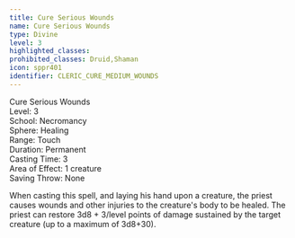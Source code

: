 ```yaml
---
title: Cure Serious Wounds
name: Cure Serious Wounds
type: Divine
level: 3
highlighted_classes: 
prohibited_classes: Druid,Shaman
icon: sppr401
identifier: CLERIC_CURE_MEDIUM_WOUNDS
---
```

Cure Serious Wounds  
Level: 3  
School: Necromancy  
Sphere: Healing  
Range: Touch  
Duration: Permanent  
Casting Time: 3  
Area of Effect: 1 creature  
Saving Throw: None  
  
When casting this spell, and laying his hand upon a creature, the priest causes wounds and other injuries to the creature's body to be healed. The priest can restore 3d8 + 3/level points of damage sustained by the target creature (up to a maximum of 3d8+30).  
